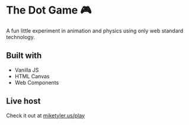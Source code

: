 # The Dot Game 🎮

A fun little experiment in animation and physics using only web standard technology.

## Built with

* Vanilla JS
* HTML Canvas
* Web Components

## Live host

Check it out at [miketyler.us/play](https://www.miketyler.us/play)